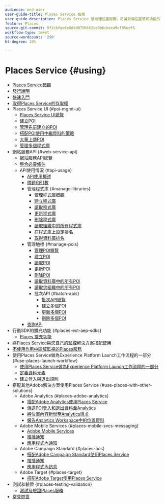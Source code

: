 ```yaml
---
audience: end-user
user-guide-title: Places Service 指南
user-guide-description: Places Service 是地理位置服務，可讓具備位置感知功能的行動應用程式了解位置內容。
feature: Places
source-git-commit: 9f2c6fee6e0d6d075b662cc0b6cbee49cf05ee55
workflow-type: tm+mt
source-wordcount: '290'
ht-degree: 20%

---
```



# Places Service {#using}

+ [Places Service概觀](home.md)
+ [發行說明](release-notes.md)
+ [快速入門](getting-started.md)
+ [取得Places Service的存取權](places-gain-access.md)
+ Places Service UI {#poi-mgmt-ui}
   + [Places Service UI總覽](poi-mgmt-ui/poi-mgmt-ui-overview.md)
   + [建立POI](poi-mgmt-ui/create-a-poi-ui.md)
   + [管理先前建立的POI](poi-mgmt-ui/managing-pois-in-the-places-ui.md)
   + [搭配POI使用中繼資料的策略](poi-mgmt-ui/metadata-with-pois.md)
   + [大量上傳POI](poi-mgmt-ui/bulk-upload-pois.md)
   + [管理多個程式庫](poi-mgmt-ui/manage-libraries-in-the-places-ui.md)
+ 網站服務API {#web-service-api}
   + [網站服務API總覽](web-service-api/places-web-services.md)
   + [整合必要條件](web-service-api/adobe-i-o-integration.md)
   + API使用情況 {#api-usage}
      + [API使用概述](web-service-api/api-usage/api-usage-overview.md)
      + [標題和引數](web-service-api/api-usage/headers-and-parameters.md)
      + 管理程式庫 {#manage-libraries}
         + [管理程式庫概觀](web-service-api/api-usage/manage-libraries/manage-libraries.md)
         + [建立程式庫](web-service-api/api-usage/manage-libraries/create-a-library.md)
         + [讀取程式庫](web-service-api/api-usage/manage-libraries/read-a-library.md)
         + [更新程式庫](web-service-api/api-usage/manage-libraries/update-a-library.md)
         + [刪除程式庫](web-service-api/api-usage/manage-libraries/delete-a-library.md)
         + [讀取組織中的所有程式庫](web-service-api/api-usage/manage-libraries/read-all-libraries-in-your-organization.md)
         + [在程式庫上設定排名](web-service-api/api-usage/manage-libraries/set-a-ran-on-your-libraries.md)
         + [取得資料庫排名](web-service-api/api-usage/manage-libraries/get-a-librarys-rank.md)
      + 管理地標 {#manage-pois}
         + [管理POI概覽](web-service-api/api-usage/manage-pois/manage-pois.md)
         + [建立POI](web-service-api/api-usage/manage-pois/create-a-poi.md)
         + [讀取POI](web-service-api/api-usage/manage-pois/read-a-poi.md)
         + [更新POI](web-service-api/api-usage/manage-pois/update-a-poi.md)
         + [刪除POI](web-service-api/api-usage/manage-pois/delete-a-poi.md)
         + [讀取資料庫中的所有POI](web-service-api/api-usage/manage-pois/read-all-pois-in-a-library.md)
         + [讀取您組織中的所有POI](web-service-api/api-usage/manage-pois/read-all-pois-in-your-organization.md)
         + 批次API {#batch-apis}
            + [批次API總覽](web-service-api/api-usage/manage-pois/batch-apis/batch-apis.md)
            + [建立多個POI](web-service-api/api-usage/manage-pois/batch-apis/create-multiple-pois.md)
            + [更新多個POI](web-service-api/api-usage/manage-pois/batch-apis/update-multiple-pois.md)
            + [刪除多個POI](web-service-api/api-usage/manage-pois/batch-apis/delete-multiple-pois.md)
      + [查詢API](web-service-api/api-usage/query-apis.md)
+ 行動SDK的擴充功能 {#places-ext-aep-sdks}
   + [Places 擴充功能](places-ext-aep-sdks/places-extension/places-extension.md)
+ [將Places Service與您自己的監控解決方案搭配使用](using-your-own-monitor.md)
+ [不使用作用中區域監視的Places服務](use-places-without-active-monitoring.md)
+ 使用Places Service做為Experience Platform Launch工作流程的一部分 {#use-places-launch-workflow}
   + [使用Places Service做為Experience Platform Launch工作流程的一部分](use-places-launch-workflow/places-launch-workflow.md)
   + [定義資料元素](use-places-launch-workflow/define-data-elements.md)
   + [建立登入與退出規則](use-places-launch-workflow/create-rule-places-property.md)
+ 搭配其他Adobe解決方案使用Places Service {#use-places-with-other-solutions}
   + Adobe Analytics {#places-adobe-analytics}
      + [搭配Adobe Analytics使用Places Service](use-places-with-other-solutions/places-adobe-analytics/use-places-analytics-overview.md)
      + [傳送POI登入和退出資料至Analytics](use-places-with-other-solutions/places-adobe-analytics/use-places-adobe-analytics.md)
      + [將位置內容新增至Analytics請求](use-places-with-other-solutions/places-adobe-analytics/run-reports-aa-places-data.md)
      + [報告Analytics Workspace中的位置資料](use-places-with-other-solutions/places-adobe-analytics/places-in-workspace.md)
   + Adobe Mobile Services {#places-mobile-svcs-messaging}
      + [Adobe Mobile Services](use-places-with-other-solutions/places-mobile-svcs-for-messaging/use-places-mobie-svcs-messaging.md)
      + [推播通知](use-places-with-other-solutions/places-mobile-svcs-for-messaging/mobile-svcs-messaging-push.md)
      + [應用程式內通知](use-places-with-other-solutions/places-mobile-svcs-for-messaging/mobile-svcs-messaging-inapp.md)
   + Adobe Campaign Standard {#places-acs}
      + [搭配Adobe Campaign Standard使用Places Service](use-places-with-other-solutions/places-acs/places-acs-overview.md)
      + [推播通知](use-places-with-other-solutions/places-acs/places-acs-push-notifications.md)
      + [應用程式內訊息](use-places-with-other-solutions/places-acs/places-acs-in-app-messages.md)
   + Adobe Target {#places-target}
      + [搭配Adobe Target使用Places Service](use-places-with-other-solutions/places-target/places-target.md)
+ 測試和驗證 {#places-testing-validation}
   + [測試及驗證Places服務](places-testing-validation/test-validate-places.md)
+ [常見問答](places-faqs.md)
